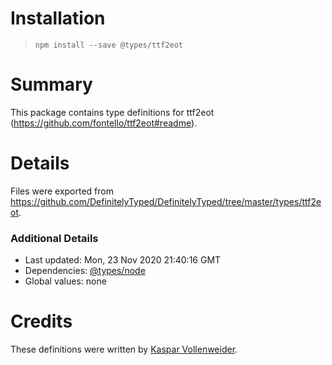 # Installation
> `npm install --save @types/ttf2eot`

# Summary
This package contains type definitions for ttf2eot (https://github.com/fontello/ttf2eot#readme).

# Details
Files were exported from https://github.com/DefinitelyTyped/DefinitelyTyped/tree/master/types/ttf2eot.

### Additional Details
 * Last updated: Mon, 23 Nov 2020 21:40:16 GMT
 * Dependencies: [@types/node](https://npmjs.com/package/@types/node)
 * Global values: none

# Credits
These definitions were written by [Kaspar Vollenweider](https://github.com/casaper).
